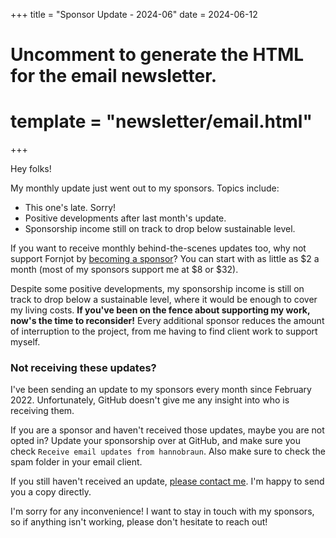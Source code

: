 +++
title = "Sponsor Update - 2024-06"
date = 2024-06-12

# Uncomment to generate the HTML for the email newsletter.
# template = "newsletter/email.html"
+++

Hey folks!

My monthly update just went out to my sponsors. Topics include:

- This one's late. Sorry!
- Positive developments after last month's update.
- Sponsorship income still on track to drop below sustainable level.

If you want to receive monthly behind-the-scenes updates too, why not support
Fornjot by [becoming a sponsor](https://github.com/sponsors/hannobraun)? You can
start with as little as $2 a month (most of my sponsors support me at $8 or $32). 

Despite some positive developments, my sponsorship income is still on track to drop below a sustainable level, where it would be enough to cover my living costs. **If you've been on the fence about supporting my work, now's the time to reconsider!** Every additional sponsor reduces the amount of interruption to the project, from me having to find client work to support myself.

### Not receiving these updates?

I've been sending an update to my sponsors every month since February 2022.
Unfortunately, GitHub doesn't give me any insight into who is receiving them.

If you are a sponsor and haven't received those updates, maybe you are not opted
in? Update your sponsorship over at GitHub, and make sure you check
`Receive email updates from hannobraun`. Also make sure to check the spam folder
in your email client.

If you still haven't received an update,
[please contact me](mailto:hello@hannobraun.com). I'm happy to send you a copy
directly.

I'm sorry for any inconvenience! I want to stay in touch with my sponsors, so if
anything isn't working, please don't hesitate to reach out!
